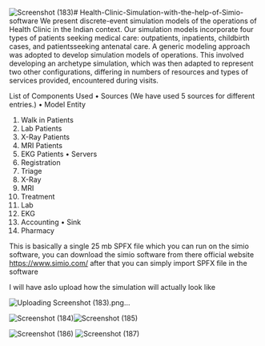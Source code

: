 ![Screenshot (183)](https://github.com/rutujnagrale/Health-Clinic-Simulation-with-the-help-of-Simio-software/assets/123777612/b0503199-842a-4956-95e7-bb5bb939c11b)# Health-Clinic-Simulation-with-the-help-of-Simio-software
We present discrete-event simulation models of the operations of Health Clinic in the Indian context. Our simulation models incorporate four types of patients seeking medical care: outpatients, inpatients, childbirth cases, and patientsseeking antenatal care. A generic modeling approach was adopted to develop simulation models of operations. This involved developing an archetype simulation, which was then adapted to represent two other configurations, differing in numbers of resources and types of services provided, encountered during visits. 

List of Components 
Used
• Sources (We have used 5 sources
for different entries.)
• Model Entity
1. Walk in Patients
2. Lab Patients
3. X-Ray Patients
4. MRI Patients 
5. EKG Patients
• Servers 
1. Registration 
2. Triage
3. X-Ray
4. MRI 
5. Treatment
6. Lab
7. EKG
8. Accounting
• Sink 
1. Pharmacy


This is basically a single 25 mb SPFX file which you can run on the simio software, you can download the simio software from there official website https://www.simio.com/   after that you can simply import SPFX file in the software

I will have aslo upload how the simulation will actually look like

![Uploading Screenshot (183).png…]()

![Screenshot (184)](https://github.com/rutujnagrale/Health-Clinic-Simulation-with-the-help-of-Simio-software/assets/123777612/c1245520-42c1-4e66-b2c9-f4057418c516)![Screenshot (185)](https://github.com/rutujnagrale/Health-Clinic-Simulation-with-the-help-of-Simio-software/assets/123777612/666a3c00-e6eb-46e6-90bf-6b3f76b8c6f6)

![Screenshot (186)](https://github.com/rutujnagrale/Health-Clinic-Simulation-with-the-help-of-Simio-software/assets/123777612/9f1d8fc6-6263-4907-946e-5c13472f47e6)
![Screenshot (187)](https://github.com/rutujnagrale/Health-Clinic-Simulation-with-the-help-of-Simio-software/assets/123777612/5c6d4e45-69cc-467a-988f-854e34cc2a94)


